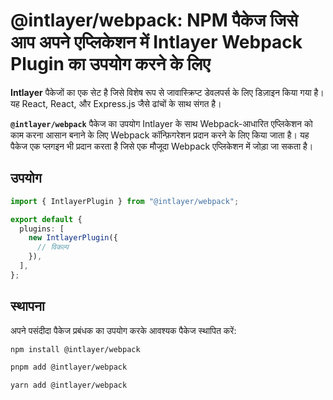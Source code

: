 # @intlayer/webpack: NPM पैकेज जिसे आप अपने एप्लिकेशन में Intlayer Webpack Plugin का उपयोग करने के लिए

**Intlayer** पैकेजों का एक सेट है जिसे विशेष रूप से जावास्क्रिप्ट डेवलपर्स के लिए डिज़ाइन किया गया है। यह React, React, और Express.js जैसे ढांचों के साथ संगत है।

**`@intlayer/webpack`** पैकेज का उपयोग Intlayer के साथ Webpack-आधारित एप्लिकेशन को काम करना आसान बनाने के लिए Webpack कॉन्फ़िगरेशन प्रदान करने के लिए किया जाता है। यह पैकेज एक प्लगइन भी प्रदान करता है जिसे एक मौजूदा Webpack एप्लिकेशन में जोड़ा जा सकता है।

## उपयोग

```ts
import { IntlayerPlugin } from "@intlayer/webpack";

export default {
  plugins: [
    new IntlayerPlugin({
      // विकल्प
    }),
  ],
};
```

## स्थापना

अपने पसंदीदा पैकेज प्रबंधक का उपयोग करके आवश्यक पैकेज स्थापित करें:

```bash packageManager="npm"
npm install @intlayer/webpack
```

```bash packageManager="pnpm"
pnpm add @intlayer/webpack
```

```bash packageManager="yarn"
yarn add @intlayer/webpack
```
